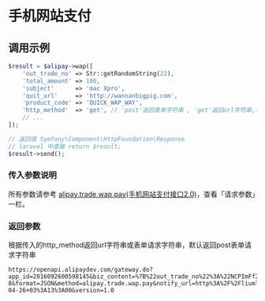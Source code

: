 # 手机网站支付

## 调用示例

```php
$result = $alipay->wap([
    'out_trade_no' => Str::getRandomString(22),
    'total_amount' => 100,
    'subject'      => 'mac Xpro',
    'quit_url'     => 'http://wannanbigpig.com',
    'product_code' => 'QUICK_WAP_WAY',
    'http_method'  => 'get', // 'post'返回表单字符串 , 'get'返回url字符串,不传默认 post 返回表单字符串。
    // ...
]);

// 返回值 Symfony\Component\HttpFoundation\Response
// laravel 中直接 return $result;
$result->send();
```

### 传入参数说明

所有参数请参考 [alipay.trade.wap.pay\(手机网站支付接口2.0\)](https://docs.open.alipay.com/api_1/alipay.trade.wap.pay/)，查看「请求参数」一栏。

### 返回参数

根据传入的http\_method返回url字符串或表单请求字符串，默认返回post表单请求字符串

```text
https://openapi.alipaydev.com/gateway.do?app_id=2016092600598145&biz_content=%7B%22out_trade_no%22%3A%22NCPImFf2RHSsxrzOVpGK9o%22%2C%22total_amount%22%3A100%2C%22subject%22%3A%22mac+Xpro%22%2C%22quit_url%22%3A%22http%3A%5C%2F%5C%2Fwannanbigpig.com%22%2C%22product_code%22%3A%22QUICK_WAP_WAY%22%7D&charset=utf-8&format=JSON&method=alipay.trade.wap.pay&notify_url=http%3A%2F%2Fliuml.com%2Fnotify.php&return_url=http%3A%2F%2Fliuml.com%2Freturn.php&sign=G5mvczfr5b1AmuZCl2Dg0AK55IhMg8zlFzl9b%2FTXT4e3oC9ZpA1DGLlA4NWYEtMGuX%2ByAmTWyuqPZfDcJMNIcFt%2BSMpJkdiwLkJ3f1lgSrH0VYmg1%2B8sOwn8IVcOPdItgeEv0KXfs%2FCrK6QmrbUGl3ttF7Khj5c1HY0KYfAdh5aEz4ViVkMA4ZhMab7G3M5JYe3JWEkSplhemWD%2BoL8qgdfVOLjOPlTRyyiAHbqNderuwFdcWDr6jlbfctCE2DpRBpDq%2BKR%2B67chxsNkHUgK0OJ23LkVpIiF1dBwWYVA97xEoA4ehoIaNy49rCwaCJrstP%2F2FpfKnNwCLrG8DCffrw%3D%3D&sign_type=RSA2&timestamp=2019-04-26+03%3A13%3A00&version=1.0
```

